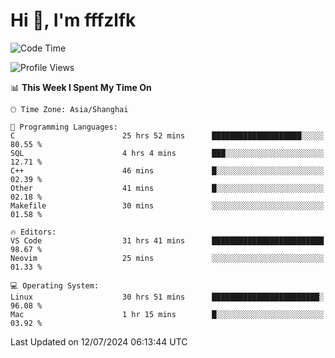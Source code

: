 # Hi 👋, I'm fffzlfk

<!--START_SECTION:waka-->
![Code Time](http://img.shields.io/badge/Code%20Time-771%20hrs%201%20min-blue)

![Profile Views](http://img.shields.io/badge/Profile%20Views-0-blue)

📊 **This Week I Spent My Time On** 

```text
🕑︎ Time Zone: Asia/Shanghai

💬 Programming Languages: 
C                        25 hrs 52 mins      ████████████████████░░░░░   80.55 % 
SQL                      4 hrs 4 mins        ███░░░░░░░░░░░░░░░░░░░░░░   12.71 % 
C++                      46 mins             █░░░░░░░░░░░░░░░░░░░░░░░░   02.39 % 
Other                    41 mins             █░░░░░░░░░░░░░░░░░░░░░░░░   02.18 % 
Makefile                 30 mins             ░░░░░░░░░░░░░░░░░░░░░░░░░   01.58 % 

🔥 Editors: 
VS Code                  31 hrs 41 mins      █████████████████████████   98.67 % 
Neovim                   25 mins             ░░░░░░░░░░░░░░░░░░░░░░░░░   01.33 % 

💻 Operating System: 
Linux                    30 hrs 51 mins      ████████████████████████░   96.08 % 
Mac                      1 hr 15 mins        █░░░░░░░░░░░░░░░░░░░░░░░░   03.92 % 
```


 Last Updated on 12/07/2024 06:13:44 UTC
<!--END_SECTION:waka-->
